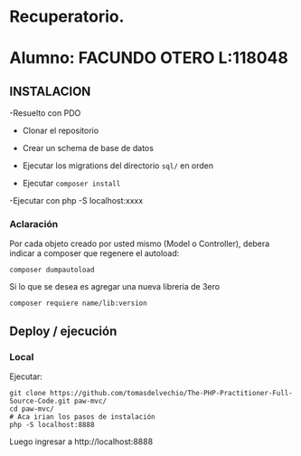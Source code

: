 ﻿# Recuperatorio.


# Alumno: FACUNDO OTERO L:118048
## INSTALACION
-Resuelto con PDO
- Clonar el repositorio
 
- Crear un schema  de base de datos 

- Ejecutar los migrations del directorio `sql/` en orden
 

- Ejecutar `composer install`

-Ejecutar con php -S localhost:xxxx


### Aclaración

Por cada objeto creado por usted mismo (Model o Controller), debera indicar a
composer que regenere el autoload:

```
composer dumpautoload
```

Si lo que se desea es agregar una nueva libreria de 3ero

```
composer requiere name/lib:version
```

## Deploy / ejecución

### Local

Ejecutar:

```
git clone https://github.com/tomasdelvechio/The-PHP-Practitioner-Full-Source-Code.git paw-mvc/
cd paw-mvc/
# Aca irian los pasos de instalación
php -S localhost:8888
```

Luego ingresar a http://localhost:8888

